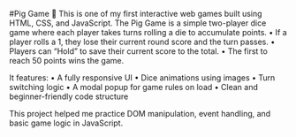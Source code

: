 #Pig Game 🎲
This is one of my first interactive web games built using HTML, CSS, and JavaScript. The Pig Game is a simple two-player dice game where each player takes turns rolling a die to accumulate points.
	•	If a player rolls a 1, they lose their current round score and the turn passes.
	•	Players can “Hold” to save their current score to the total.
	•	The first to reach 50 points wins the game.

It features:
	•	A fully responsive UI
	•	Dice animations using images
	•	Turn switching logic
	•	A modal popup for game rules on load
	•	Clean and beginner-friendly code structure

This project helped me practice DOM manipulation, event handling, and basic game logic in JavaScript.
